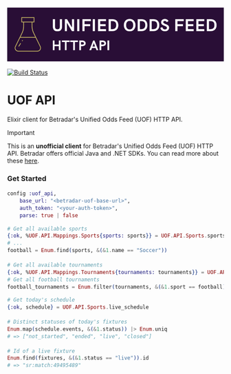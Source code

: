 ![UOF API](https://github.com/efcasado/uof_api/raw/main/assets/readme_logo.png)

[![Build Status](https://github.com/efcasado/uof_api/actions/workflows/elixir.yml/badge.svg?branch=main)](https://github.com/efcasado/uof_api/actions)

# UOF API

Elixir client for Betradar's Unified Odds Feed (UOF) HTTP API.

> [!IMPORTANT]
> This is an **unofficial client** for Betradar's Unified Odds Feed (UOF) HTTP API.
> Betradar offers official Java and .NET SDKs. You can read more about these
> [here](https://sdk.sportradar.com).


### Get Started

```elixir
config :uof_api,
    base_url: "<betradar-uof-base-url>",
    auth_token: "<your-auth-token>",
    parse: true | false
```

```elixir
# Get all available sports
{:ok, %UOF.API.Mappings.Sports{sports: sports}} = UOF.API.Sports.sports
# ...
football = Enum.find(sports, &(&1.name == "Soccer"))

# Get all available tournaments
{:ok, %UOF.API.Mappings.Tournaments{tournaments: tournaments}} = UOF.API.Sports.tournaments
# Get all football tournaments
football_tournaments = Enum.filter(tournaments, &(&1.sport == football))
```

```elixir
# Get today's schedule
{:ok, schedule} = UOF.API.Sports.live_schedule

# Distinct statuses of today's fixtures
Enum.map(schedule.events, &(&1.status)) |> Enum.uniq
# => ["not_started", "ended", "live", "closed"]

# Id of a live fixture
Enum.find(fixtures, &(&1.status == "live")).id
# => "sr:match:49495489"
```